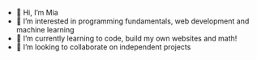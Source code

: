 - 👋 Hi, I’m Mia
- 👀 I’m interested in programming fundamentals, web development and machine learning
- 🌱 I’m currently learning to code, build my own websites and math!
- 💞️ I’m looking to collaborate on independent projects

<!---
mia-is-here/mia-is-here is a ✨ special ✨ repository because its `README.md` (this file) appears on your GitHub profile.
You can click the Preview link to take a look at your changes.
--->
